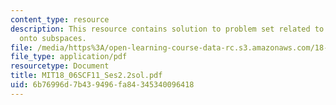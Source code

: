 ```yaml
---
content_type: resource
description: This resource contains solution to problem set related to projections
  onto subspaces.
file: /media/https%3A/open-learning-course-data-rc.s3.amazonaws.com/18-06sc-linear-algebra-fall-2011/6b76996d7b439496fa84345340096418_MIT18_06SCF11_Ses2.2sol.pdf
file_type: application/pdf
resourcetype: Document
title: MIT18_06SCF11_Ses2.2sol.pdf
uid: 6b76996d-7b43-9496-fa84-345340096418
---
```

